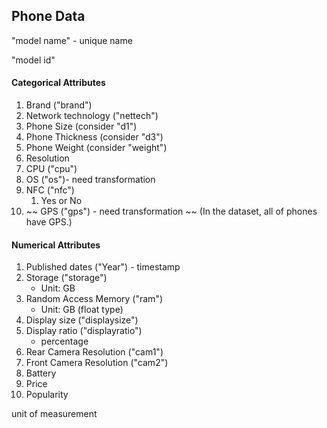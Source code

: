 ## Phone Data

"model name" - unique name

"model id"

#### Categorical Attributes

1. Brand ("brand")
2. Network technology ("nettech")
3. Phone Size (consider "d1")
4. Phone Thickness (consider "d3")
5. Phone Weight (consider "weight")
6. Resolution
7. CPU ("cpu")
8. OS ("os")- need transformation
9. NFC ("nfc")
   1. Yes or No
10. ~~ GPS ("gps") - need transformation ~~ (In the dataset, all of phones have GPS.)

#### Numerical Attributes

1. Published dates ("Year")  - timestamp
2. Storage ("storage")
   - Unit: GB
3. Random Access Memory ("ram")
   - Unit: GB (float type)
4. Display size ("displaysize")
5. Display ratio ("displayratio")
   - percentage
6. Rear Camera Resolution ("cam1")
7. Front Camera Resolution ("cam2")
8. Battery
9. Price
10. Popularity





unit of measurement